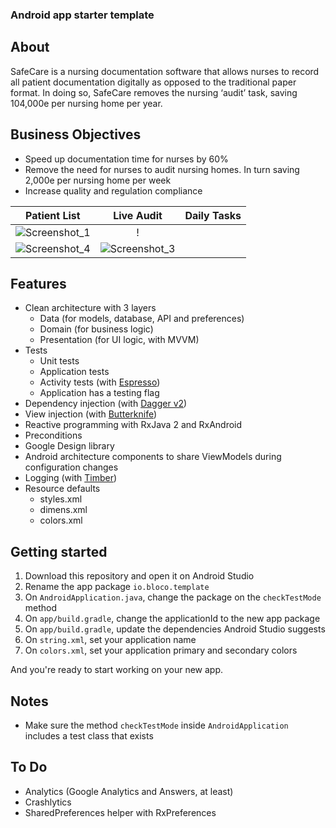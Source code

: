 ### Android app starter template


## About

SafeCare is a nursing documentation software that allows nurses to record all patient documentation digitally as opposed to the traditional paper format. In doing so, SafeCare removes the nursing ‘audit’ task, saving 104,000e per nursing home per year.


## Business Objectives
* Speed up documentation time for nurses by 60%
* Remove the need for nurses to audit nursing homes. In turn saving 2,000e per nursing home per week
* Increase quality and regulation compliance


Patient List             |  Live Audit       |      Daily Tasks
:-------------------------:|:-------------------------:|:-------------------------:
![Screenshot_1](https://user-images.githubusercontent.com/57268763/79758913-e9e6f280-8315-11ea-8774-ec8c847b4fff.png)  |  !
![Screenshot_4](https://user-images.githubusercontent.com/57268763/79761526-7e068900-8319-11ea-9426-6f976ac9239e.png)  |  ![Screenshot_3](https://user-images.githubusercontent.com/57268763/79759693-eacc5400-8316-11ea-9431-78826ab1a318.png)


## Features
- Clean architecture with 3 layers
    - Data (for models, database, API and preferences)
    - Domain (for business logic)
    - Presentation (for UI logic, with MVVM)
- Tests
    - Unit tests
    - Application tests
    - Activity tests (with [Espresso](https://google.github.io/android-testing-support-library/docs/espresso/))
    - Application has a testing flag
- Dependency injection (with [Dagger v2](http://google.github.io/dagger/))
- View injection (with [Butterknife](http://jakewharton.github.io/butterknife/))
- Reactive programming with RxJava 2 and RxAndroid
- Preconditions
- Google Design library
- Android architecture components to share ViewModels during configuration changes
- Logging (with [Timber](https://github.com/JakeWharton/timber))
- Resource defaults
    - styles.xml
    - dimens.xml
    - colors.xml

## Getting started

1. Download this repository and open it on Android Studio
1. Rename the app package `io.bloco.template`
1. On `AndroidApplication.java`, change the package on the `checkTestMode` method
1. On `app/build.gradle`, change the applicationId to the new app package
1. On `app/build.gradle`, update the dependencies Android Studio suggests
1. On `string.xml`, set your application name 
1. On `colors.xml`, set your application primary and secondary colors 

And you're ready to start working on your new app.

## Notes

- Make sure the method `checkTestMode` inside `AndroidApplication` includes a test class
  that exists

## To Do

- Analytics (Google Analytics and Answers, at least)
- Crashlytics
- SharedPreferences helper with RxPreferences

